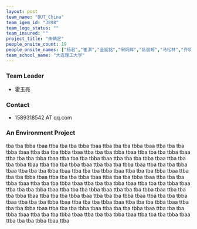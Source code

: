 ```yaml
---
layout: post
team_name: "DUT_China"
team_igem_id: "3898"
team_logo_status: ""
team_insured: ""
project_title: "未确定"
people_onsite_count: 19
people_onsite_names: ["杨君","崔淇","金延铭","宋炳辉","岳丽婷","马松林","齐境萱","周海月","顾沛航","方陶松","张轩硕","朴舒芃","侯灵杰","李宗奇","陈思哲","张恩泽","张一涵","周文婧","霍玉亮"]
team_school_name: "大连理工大学"
---
```



### Team Leader
* 霍玉亮

### Contact
* 1589318542 AT qq.com

### An Environment Project

tba tba tbba tbaa ttba tba tba tbba tbaa ttba tba tba tbba tbaa ttba tba tba tbba tbaa ttba tba tba tbba tbaa ttba tba tba tbba tbaa ttba tba tba tbba tbaa ttba tba tba tbba tbaa ttba tba tba tbba tbaa ttba tba tba tbba tbaa ttba tba tba tbba tbaa ttba tba tba tbba tbaa ttba tba tba tbba tbaa ttba tba tba tbba tbaa ttba tba tba tbba tbaa ttba tba tba tbba tbaa ttba tba tba tbba tbaa ttba tba tba tbba tbaa ttba tba tba tbba tbaa ttba tba tba tbba tbaa ttba tba tba tbba tbaa ttba tba tba tbba tbaa ttba tba tba tbba tbaa ttba tba tba tbba tbaa ttba tba tba tbba tbaa ttba tba tba tbba tbaa ttba tba tba tbba tbaa ttba tba tba tbba tbaa ttba tba tba tbba tbaa ttba tba tba tbba tbaa ttba tba tba tbba tbaa ttba tba tba tbba tbaa ttba tba tba tbba tbaa ttba tba tba tbba tbaa ttba tba tba tbba tbaa ttba tba tba tbba tbaa ttba tba tba tbba tbaa ttba tba tba tbba tbaa ttba tba tba tbba tbaa ttba tba tba tbba tbaa ttba tba tba tbba tbaa ttba tba tba tbba tbaa ttba 
